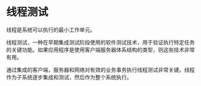 # 线程测试

线程是系统可以执行的最小工作单元。

线程测试，一种在早期集成测试阶段使用的软件测试技术，用于验证执行特定任务的关键功能。如果应用程序是使用客户端服务器体系结构的类型，则这些技术非常有用。

通过集成的客户端，服务器和网络对有效的业务事务执行线程测试非常关键。线程作为子系统逐步集成和测试，然后作为整个系统执行。

